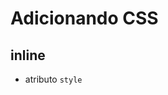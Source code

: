 # Adicionando CSS

## inline

* atributo `style`

## <style>

* tag html que irá conter o css

## <link>

* arquivo css externo 

## @import

* arquivo css externo